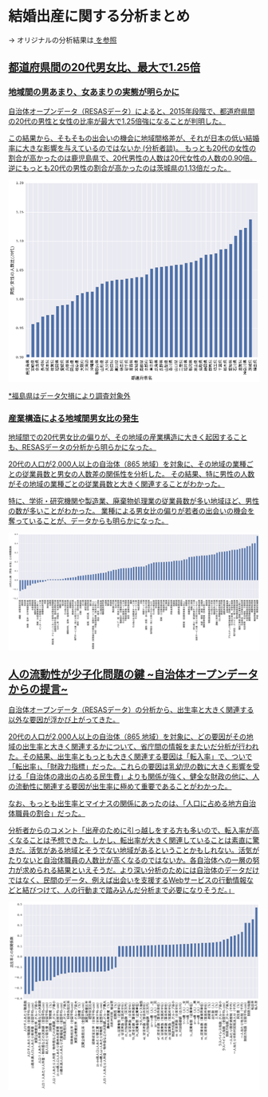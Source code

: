 # 結婚出産に関する分析まとめ

-> オリジナルの分析結果は<a href='20代男性女性の絶対数の地域格差の分析.ipynb' /> を参照

## 都道府県間の20代男女比、最大で1.25倍
### 地域間の男あまり、女あまりの実態が明らかに
自治体オープンデータ（RESASデータ）によると、2015年段階で、都道府県間の20代の男性と女性の比率が最大で1.25倍強になることが判明した。

この結果から、そもそもの出会いの機会に地域間格差が、それが日本の低い結婚率に大きな影響を与えているのではないか (分析者談)。
もっとも20代の女性の割合が高かったのは鹿児島県で、20代男性の人数は20代女性の人数の0.90倍。逆にもっとも20代の男性の割合が高かったのは茨城県の1.13倍だった。

<img src='img/都道府県間男女比.png'>

*福島県はデータ欠損により調査対象外

### 産業構造による地域間男女比の発生
地域間での20代男女比の偏りが、その地域の産業構造に大きく起因することも、RESASデータの分析から明らかになった。

20代の人口が2,000人以上の自治体（865 地域）を対象に、その地域の業種ごとの従業員数と男女の人数差の関係性を分析した。
その結果、特に男性の人数がその地域の業種ごとの従業員数と大きく関連することがわかった。

特に、学術・研究機関や製造業、廃棄物処理業の従業員数が多い地域ほど、男性の数が多いことがわかった。
業種による男女比の偏りが若者の出会いの機会を奪っていることが、データからも明らかになった。

<img src='img/業種と男性数.png'>

## 人の流動性が少子化問題の鍵 ~自治体オープンデータからの提言~
自治体オープンデータ（RESASデータ）の分析から、出生率と大きく関連する以外な要因が浮かび上がってきた。

20代の人口が2,000人以上の自治体（865 地域）を対象に、どの要因がその地域の出生率と大きく関連するかについて、省庁間の情報をまたいだ分析が行われた。その結果、出生率ともっとも大きく関連する要因は「転入率」で、ついで「転出率」、「財政力指標」だった。これらの要因は乳幼児の数に大きく影響を受ける「自治体の歳出の占める民生費」よりも関係が強く、健全な財政の他に、人の流動性に関連する要因が出生率に極めて重要であることがわかった。

なお、もっとも出生率とマイナスの関係にあったのは、「人口に占める地方自治体職員の割合」だった。

分析者からのコメント「出産のために引っ越しをする方も多いので、転入率が高くなることは予想できた。しかし、転出率が大きく関連していることは素直に驚きだ。活気がある地域とそうでない地域があるということかもしれない。活気がたりないと自治体職員の人数比が高くなるのではないか。各自治体への一層の努力が求められる結果といえそうだ。より深い分析のためには自治体のデータだけではなく、民間のデータ、例えば出会いを支援するWebサービスの行動情報などと結びつけて、人の行動まで踏み込んだ分析まで必要になりそうだ。」

<img src ='img/出生率相関.png'>

